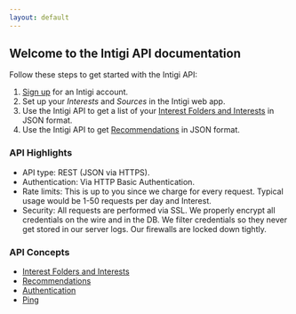 ```yaml
---
layout: default
---
```


## Welcome to the Intigi API documentation

Follow these steps to get started with the Intigi API:

1. [Sign up](https://intigi.com/start) for an Intigi account.
2. Set up your *Interests* and *Sources* in the Intigi web app.
3. Use the Intigi API to get a list of your [Interest Folders and Interests](/v1/interest-folders-and-interests.html) in JSON format.
4. Use the Intigi API to get [Recommendations](/api-docs/v1/recommendations.html) in JSON format.

### API Highlights

* API type: REST (JSON via HTTPS).
* Authentication: Via HTTP Basic Authentication.
* Rate limits: This is up to you since we charge for every request. Typical usage would be 1-50 requests per day and Interest.
* Security: All requests are performed via SSL. We properly encrypt all credentials on the wire and in the DB. We filter credentials so they never get stored in our server logs. Our firewalls are locked down tightly.

### API Concepts

* [Interest Folders and Interests](/api-docs/v1/interest-folders-and-interests.html)
* [Recommendations](/api-docs/v1/recommendations.html)
* [Authentication](/api-docs/v1/authentication.html)
* [Ping](/api-docs/v1/ping.html)

